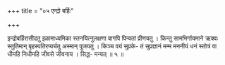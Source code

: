+++
title = "०५ एन्द्रो बर्हिः"

+++

इन्द्रोबर्हिरासीदतु इळामाध्यमिका स्तनयित्नुलक्षणा वागपि पिन्वतां प्रीणयतु । किन्तु सामभिर्गायमाने ऋक्वः स्तुतिमान् बृहस्पतिरप्यर्चतु अस्मान् पूजयतु । किञ्च वयं सुप्रके- तं सुप्रज्ञानं मन्म मननीयं धनं स्तोत्रं वा धीमहि निधीमहि जीवसे जीवनाय । सिद्ध- मन्यत् ॥ ५ ॥